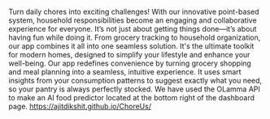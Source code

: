 Turn daily chores into exciting challenges! With our innovative point-based system, household responsibilities become an engaging and collaborative experience for everyone. It’s not just about getting things done—it’s about having fun while doing it.
From grocery tracking to household organization, our app combines it all into one seamless solution. It's the ultimate toolkit for modern homes, designed to simplify your lifestyle and enhance your well-being.
Our app redefines convenience by turning grocery shopping and meal planning into a seamless, intuitive experience. It uses smart insights from your consumption patterns to suggest exactly what you need, so your pantry is always perfectly stocked.
We have used the OLamma API to make an AI food predictor located at the bottom right of the dashboard page.
https://ajitdikshit.github.io/ChoreUs/
